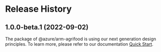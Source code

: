 # Release History
    
## 1.0.0-beta.1 (2022-09-02)

The package of @azure/arm-agrifood is using our next generation design principles. To learn more, please refer to our documentation [Quick Start](https://aka.ms/js-track2-quickstart).
